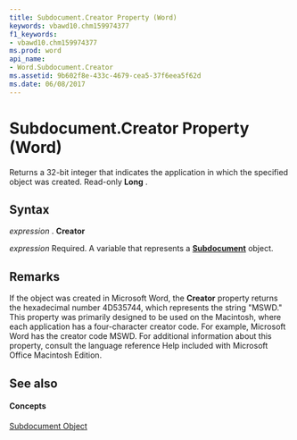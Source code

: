 ```yaml
---
title: Subdocument.Creator Property (Word)
keywords: vbawd10.chm159974377
f1_keywords:
- vbawd10.chm159974377
ms.prod: word
api_name:
- Word.Subdocument.Creator
ms.assetid: 9b602f8e-433c-4679-cea5-37f6eea5f62d
ms.date: 06/08/2017
---
```



# Subdocument.Creator Property (Word)

Returns a 32-bit integer that indicates the application in which the specified object was created. Read-only  **Long** .


## Syntax

 _expression_ . **Creator**

 _expression_ Required. A variable that represents a **[Subdocument](Word.Subdocument.md)** object.


## Remarks

If the object was created in Microsoft Word, the  **Creator** property returns the hexadecimal number 4D535744, which represents the string "MSWD." This property was primarily designed to be used on the Macintosh, where each application has a four-character creator code. For example, Microsoft Word has the creator code MSWD. For additional information about this property, consult the language reference Help included with Microsoft Office Macintosh Edition.


## See also


#### Concepts


[Subdocument Object](Word.Subdocument.md)

